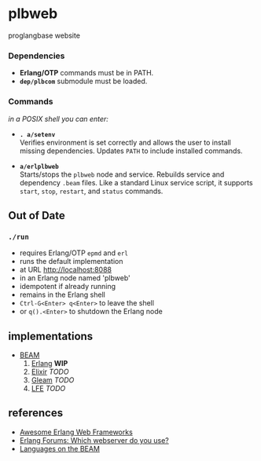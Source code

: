 # plbweb

proglangbase website

### Dependencies

 - **Erlang/OTP** commands must be in PATH.
 - **`dep/plbcom`** submodule must be loaded.

### Commands

*in a POSIX shell you can enter:*

  - **`. a/setenv`**  
    Verifies environment is set correctly and allows the user to install 
    missing dependencies. Updates `PATH` to include installed commands.

  
  - **`a/erlplbweb`**    
    Starts/stops the `plbweb` node and service. Rebuilds service and dependency
    `.beam` files. Like a standard Linux service script, it supports `start`, 
    `stop`, `restart`, and `status` commands.


## Out of Date

### `./run`
  - requires Erlang/OTP `epmd` and `erl`
  - runs the default implementation
  - at URL [http://localhost:8088](http://localhost:8088)
  - in an Erlang node named 'plbweb'
  - idempotent if already running
  - remains in the Erlang shell
  - `Ctrl-G<Enter> q<Enter>` to leave the shell
  - or `q().<Enter>` to shutdown the Erlang node

## implementations

- [BEAM](https://en.wikipedia.org/wiki/BEAM_(Erlang_virtual_machine))
  1. [Erlang](https://github.com/erlang/otp) **WIP**
  2. [Elixir](https://github.com/elixir-lang/elixir) *TODO*
  3. [Gleam](https://github.com/gleam-lang/gleam) *TODO*
  4. [LFE](https://github.com/lfe/lfe) *TODO*

## references

- [Awesome Erlang Web Frameworks](https://project-awesome.org/drobakowski/awesome-erlang#web-frameworks)
- [Erlang Forums: Which webserver do you use?](https://erlangforums.com/t/which-webserver-do-you-use/1911)
- [Languages on the BEAM](https://github.com/llaisdy/beam_languages#34-languages-on-the-beam)

